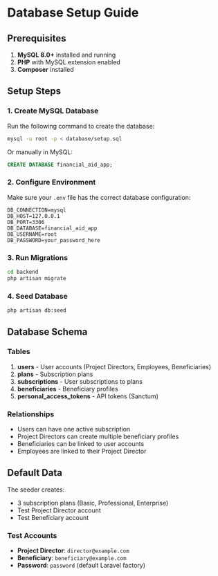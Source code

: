 # Database Setup Guide

## Prerequisites

1. **MySQL 8.0+** installed and running
2. **PHP** with MySQL extension enabled
3. **Composer** installed

## Setup Steps

### 1. Create MySQL Database

Run the following command to create the database:

```bash
mysql -u root -p < database/setup.sql
```

Or manually in MySQL:
```sql
CREATE DATABASE financial_aid_app;
```

### 2. Configure Environment

Make sure your `.env` file has the correct database configuration:

```env
DB_CONNECTION=mysql
DB_HOST=127.0.0.1
DB_PORT=3306
DB_DATABASE=financial_aid_app
DB_USERNAME=root
DB_PASSWORD=your_password_here
```

### 3. Run Migrations

```bash
cd backend
php artisan migrate
```

### 4. Seed Database

```bash
php artisan db:seed
```

## Database Schema

### Tables

1. **users** - User accounts (Project Directors, Employees, Beneficiaries)
2. **plans** - Subscription plans
3. **subscriptions** - User subscriptions to plans
4. **beneficiaries** - Beneficiary profiles
5. **personal_access_tokens** - API tokens (Sanctum)

### Relationships

- Users can have one active subscription
- Project Directors can create multiple beneficiary profiles
- Beneficiaries can be linked to user accounts
- Employees are linked to their Project Director

## Default Data

The seeder creates:
- 3 subscription plans (Basic, Professional, Enterprise)
- Test Project Director account
- Test Beneficiary account

### Test Accounts

- **Project Director**: `director@example.com`
- **Beneficiary**: `beneficiary@example.com`
- **Password**: `password` (default Laravel factory)
